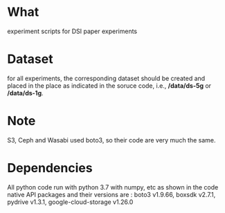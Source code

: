 # What
experiment scripts for DSI paper experiments 

# Dataset
for all experiments, the corresponding dataset should be created and placed in the place as indicated in the soruce code, i.e., **/data/ds-5g** or **/data/ds-1g**. 

# Note
S3, Ceph and Wasabi used boto3, so their code are very much the same.

# Dependencies 
All python code run with python 3.7 with numpy, etc as shown in the code
native API packages and their versions are :
boto3 v1.9.66, 
boxsdk v2.7.1, 
pydrive v1.3.1, 
google-cloud-storage v1.26.0
